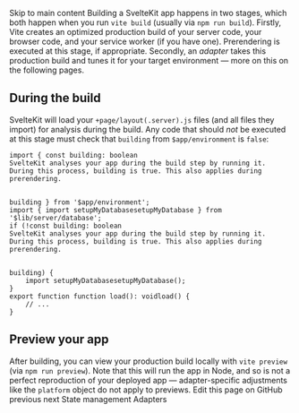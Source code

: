 Skip to main content
Building a SvelteKit app happens in two stages, which both happen when you run `vite build` (usually via `npm run build`).
Firstly, Vite creates an optimized production build of your server code, your browser code, and your service worker (if you have one). Prerendering is executed at this stage, if appropriate.
Secondly, an _adapter_ takes this production build and tunes it for your target environment — more on this on the following pages.
## During the build
SvelteKit will load your `+page/layout(.server).js` files (and all files they import) for analysis during the build. Any code that should _not_ be executed at this stage must check that `building` from `$app/environment` is `false`:
```
import { const building: boolean
SvelteKit analyses your app during the build step by running it. During this process, building is true. This also applies during prerendering.


building } from '$app/environment';
import { import setupMyDatabasesetupMyDatabase } from '$lib/server/database';
if (!const building: boolean
SvelteKit analyses your app during the build step by running it. During this process, building is true. This also applies during prerendering.


building) {
	import setupMyDatabasesetupMyDatabase();
}
export function function load(): voidload() {
	// ...
}
```

## Preview your app
After building, you can view your production build locally with `vite preview` (via `npm run preview`). Note that this will run the app in Node, and so is not a perfect reproduction of your deployed app — adapter-specific adjustments like the `platform` object do not apply to previews.
Edit this page on GitHub
previous next
State management Adapters
